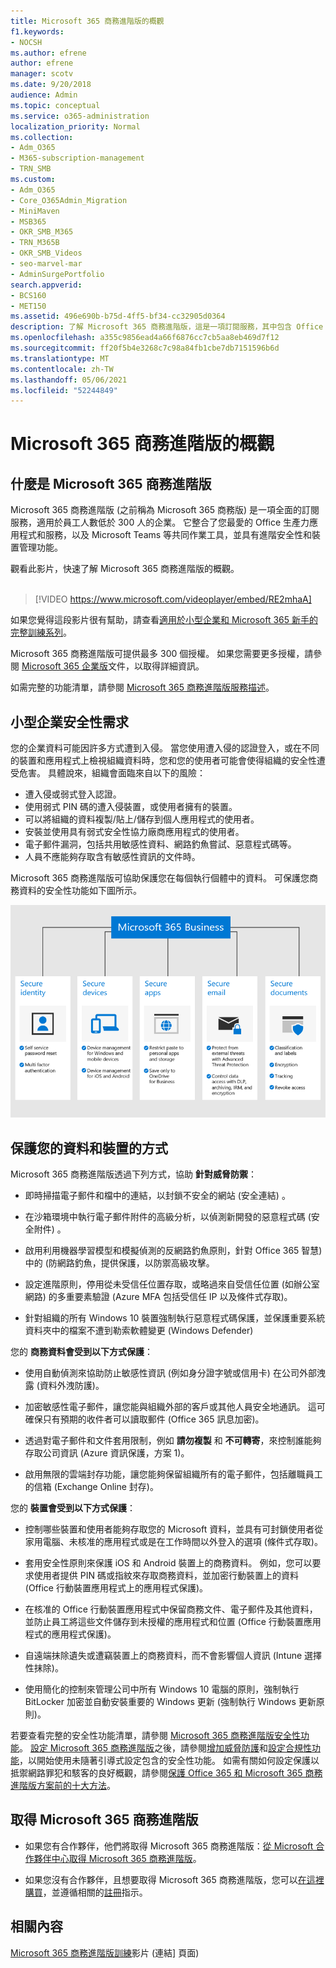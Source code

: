 ```yaml
---
title: Microsoft 365 商務進階版的概觀
f1.keywords:
- NOCSH
ms.author: efrene
author: efrene
manager: scotv
ms.date: 9/20/2018
audience: Admin
ms.topic: conceptual
ms.service: o365-administration
localization_priority: Normal
ms.collection:
- Adm_O365
- M365-subscription-management
- TRN_SMB
ms.custom:
- Adm_O365
- Core_O365Admin_Migration
- MiniMaven
- MSB365
- OKR_SMB_M365
- TRN_M365B
- OKR_SMB_Videos
- seo-marvel-mar
- AdminSurgePortfolio
search.appverid:
- BCS160
- MET150
ms.assetid: 496e690b-b75d-4ff5-bf34-cc32905d0364
description: 了解 Microsoft 365 商務進階版，這是一項訂閱服務，其中包含 Office 生產力應用程式和供企業防禦網路威脅的進階防護。
ms.openlocfilehash: a355c9856ead4a66f6876cc7cb5aa8eb469d7f12
ms.sourcegitcommit: ff20f5b4e3268c7c98a84fb1cbe7db7151596b6d
ms.translationtype: MT
ms.contentlocale: zh-TW
ms.lasthandoff: 05/06/2021
ms.locfileid: "52244849"
---
```

# <a name="overview-of-microsoft-365-business-premium"></a>Microsoft 365 商務進階版的概觀

## <a name="what-is-microsoft-365-business-premium"></a>什麼是 Microsoft 365 商務進階版

Microsoft 365 商務進階版 (之前稱為 Microsoft 365 商務版) 是一項全面的訂閱服務，適用於員工人數低於 300 人的企業。 它整合了您最愛的 Office 生產力應用程式和服務，以及 Microsoft Teams 等共同作業工具，並具有進階安全性和裝置管理功能。

觀看此影片，快速了解 Microsoft 365 商務進階版的概觀。<br><br>

> [!VIDEO https://www.microsoft.com/videoplayer/embed/RE2mhaA] 
  
如果您覺得這段影片很有幫助，請查看[適用於小型企業和 Microsoft 365 新手的完整訓練系列](../business-video/index.yml)。 

Microsoft 365 商務進階版可提供最多 300 個授權。 如果您需要更多授權，請參閱 [Microsoft 365 企業版](../enterprise/index.yml)文件，以取得詳細資訊。

如需完整的功能清單，請參閱 [Microsoft 365 商務進階版服務描述](/office365/servicedescriptions/microsoft-365-service-descriptions/microsoft-365-business-service-description)。
  
## <a name="small-business-security-needs"></a>小型企業安全性需求

您的企業資料可能因許多方式遭到入侵。 當您使用遭入侵的認證登入，或在不同的裝置和應用程式上檢視組織資料時，您和您的使用者可能會使得組織的安全性遭受危害。 具體說來，組織會面臨來自以下的風險：

- 遭入侵或弱式登入認證。
- 使用弱式 PIN 碼的遭入侵裝置，或使用者擁有的裝置。
- 可以將組織的資料複製/貼上/儲存到個人應用程式的使用者。
- 安裝並使用具有弱式安全性協力廠商應用程式的使用者。
- 電子郵件漏洞，包括共用敏感性資料、網路釣魚嘗試、惡意程式碼等。
- 人員不應能夠存取含有敏感性資訊的文件時。

Microsoft 365 商務進階版可協助保護您在每個執行個體中的資料。 可保護您商務資料的安全性功能如下圖所示。

![顯示 M365B 如何保護您企業的圖表。](../media/m365businessvalueadd.png)

## <a name="how-your-data-and-devices-are-protected"></a>保護您的資料和裝置的方式

Microsoft 365 商務進階版透過下列方式，協助 **針對威脅防禦**：

- 即時掃描電子郵件和檔中的連結，以封鎖不安全的網站 (安全連結) 。

- 在沙箱環境中執行電子郵件附件的高級分析，以偵測新開發的惡意程式碼 (安全附件) 。 

- 啟用利用機器學習模型和模擬偵測的反網路釣魚原則，針對 Office 365 智慧) 中的 (防網路釣魚，提供保護，以防禦高級攻擊。 

- 設定進階原則，停用從未受信任位置存取，或略過來自受信任位置 (如辦公室網路) 的多重要素驗證 (Azure MFA 包括受信任 IP 以及條件式存取)。 

- 針對組織的所有 Windows 10 裝置強制執行惡意程式碼保護，並保護重要系統資料夾中的檔案不遭到勒索軟體變更 (Windows Defender)

您的 **商務資料會受到以下方式保護**：

- 使用自動偵測來協助防止敏感性資訊 (例如身分證字號或信用卡) 在公司外部洩露 (資料外洩防護)。 

- 加密敏感性電子郵件，讓您能與組織外部的客戶或其他人員安全地通訊。 這可確保只有預期的收件者可以讀取郵件 (Office 365 訊息加密)。

- 透過對電子郵件和文件套用限制，例如 **請勿複製** 和 **不可轉寄**，來控制誰能夠存取公司資訊 (Azure 資訊保護，方案 1)。

- 啟用無限的雲端封存功能，讓您能夠保留組織所有的電子郵件，包括離職員工的信箱 (Exchange Online 封存)。

您的 **裝置會受到以下方式保護**：

- 控制哪些裝置和使用者能夠存取您的 Microsoft 資料，並具有可封鎖使用者從家用電腦、未核准的應用程式或是在工作時間以外登入的選項 (條件式存取)。

- 套用安全性原則來保護 iOS 和 Android 裝置上的商務資料。 例如，您可以要求使用者提供 PIN 碼或指紋來存取商務資料，並加密行動裝置上的資料 (Office 行動裝置應用程式上的應用程式保護)。

- 在核准的 Office 行動裝置應用程式中保留商務文件、電子郵件及其他資料，並防止員工將這些文件儲存到未授權的應用程式和位置 (Office 行動裝置應用程式的應用程式保護)。

- 自遠端抹除遺失或遭竊裝置上的商務資料，而不會影響個人資訊 (Intune 選擇性抹除)。

- 使用簡化的控制來管理公司中所有 Windows 10 電腦的原則，強制執行 BitLocker 加密並自動安裝重要的 Windows 更新 (強制執行 Windows 更新原則)。

若要查看完整的安全性功能清單，請參閱 [Microsoft 365 商務進階版安全性功能](security-features.md)。 [設定 Microsoft 365 商務進階版](set-up.md)之後，請參閱[增加威脅防護](increase-threat-protection.md)和[設定合規性功能](set-up-compliance.md)，以開始使用未隨著引導式設定包含的安全性功能。 如需有關如何設定保護以抵禦網路罪犯和駭客的良好概觀，請參閱[保護 Office 365 和 Microsoft 365 商務進階版方案前的十大方法](/office365/admin/security-and-compliance/secure-your-business-data)。

## <a name="get-microsoft-365-business-premium"></a>取得 Microsoft 365 商務進階版

- 如果您有合作夥伴，他們將取得 Microsoft 365 商務進階版：[從 Microsoft 合作夥伴中心取得 Microsoft 365 商務進階版](get-microsoft-365-business.md)。

- 如果您沒有合作夥伴，且想要取得 Microsoft 365 商務進階版，您可以[在這裡購買](https://www.microsoft.com/microsoft-365/business)，並遵循相關的[註冊](sign-up.md)指示。

## <a name="related-content"></a>相關內容

[Microsoft 365 商務進階版訓練](../business-video/index.yml)影片 (連結] 頁面) 